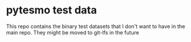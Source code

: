 # pytesmo test data

This repo contains the binary test datasets that
I don't want to have in the main repo. They might be moved to git-lfs in the future
